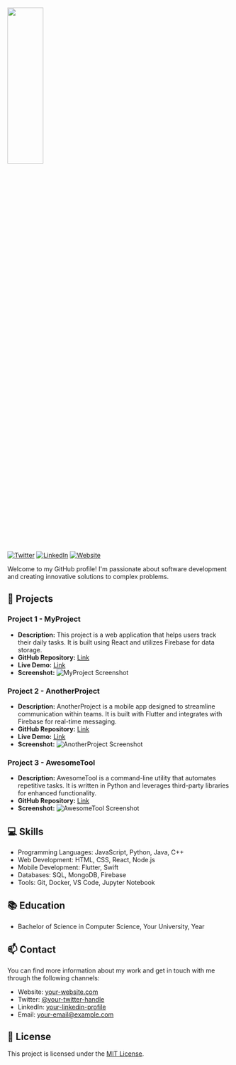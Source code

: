 # <img src="https://media1.giphy.com/media/h408T6Y5GfmXBKW62l/giphy.gif?cid=ecf05e471jwnuf20kl8ua3stx1mk6pxz3m9lzfd9tolhufy2&ep=v1_gifs_related&rid=giphy.gif&ct=g" width="40%" height="30%" align="center">
<br><br>
[![Twitter](https://img.shields.io/twitter/follow/your-twitter-handle?style=social)](https://twitter.com/your-twitter-handle)
[![LinkedIn](https://img.shields.io/badge/LinkedIn-Connect-blue)](https://linkedin.com/in/your-linkedin-profile)
[![Website](https://img.shields.io/badge/Website-Visit-brightgreen)](https://your-website.com)

Welcome to my GitHub profile! I'm passionate about software development and creating innovative solutions to complex problems.

## 🚀 Projects

### Project 1 - MyProject
- **Description:** This project is a web application that helps users track their daily tasks. It is built using React and utilizes Firebase for data storage.
- **GitHub Repository:** [Link](https://github.com/your-username/MyProject)
- **Live Demo:** [Link](https://your-username.github.io/MyProject-demo)
- **Screenshot:** ![MyProject Screenshot](images/myproject_screenshot.png)

### Project 2 - AnotherProject
- **Description:** AnotherProject is a mobile app designed to streamline communication within teams. It is built with Flutter and integrates with Firebase for real-time messaging.
- **GitHub Repository:** [Link](https://github.com/your-username/AnotherProject)
- **Live Demo:** [Link](https://your-username.github.io/AnotherProject-demo)
- **Screenshot:** ![AnotherProject Screenshot](images/anotherproject_screenshot.png)

### Project 3 - AwesomeTool
- **Description:** AwesomeTool is a command-line utility that automates repetitive tasks. It is written in Python and leverages third-party libraries for enhanced functionality.
- **GitHub Repository:** [Link](https://github.com/your-username/AwesomeTool)
- **Screenshot:** ![AwesomeTool Screenshot](images/awesometool_screenshot.png)

## 💻 Skills

- Programming Languages: JavaScript, Python, Java, C++
- Web Development: HTML, CSS, React, Node.js
- Mobile Development: Flutter, Swift
- Databases: SQL, MongoDB, Firebase
- Tools: Git, Docker, VS Code, Jupyter Notebook

## 📚 Education

- Bachelor of Science in Computer Science, Your University, Year

## 📫 Contact

You can find more information about my work and get in touch with me through the following channels:

- Website: [your-website.com](https://your-website.com)
- Twitter: [@your-twitter-handle](https://twitter.com/your-twitter-handle)
- LinkedIn: [your-linkedin-profile](https://linkedin.com/in/your-linkedin-profile)
- Email: your-email@example.com

## 📝 License

This project is licensed under the [MIT License](LICENSE).


